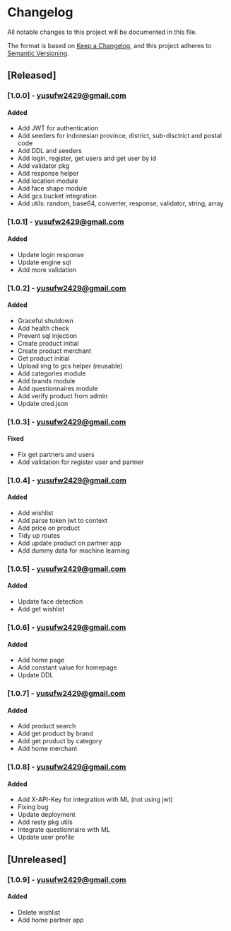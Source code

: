 # Changelog
All notable changes to this project will be documented in this file.

The format is based on [Keep a Changelog](https://keepachangelog.com/en/1.0.0/),
and this project adheres to [Semantic Versioning](https://semver.org/spec/v2.0.0.html).


## [Released]
### [1.0.0] - yusufw2429@gmail.com
#### Added
- Add JWT for authentication
- Add seeders for indonesian province, district, sub-disctrict and postal code
- Add DDL and seeders
- Add login, register, get users and get user by id
- Add validator pkg
- Add response helper
- Add location module
- Add face shape module
- Add gcs bucket integration
- Add utils: random, base64, converter, response, validator, string, array

### [1.0.1] - yusufw2429@gmail.com
#### Added
- Update login response
- Update engine sql
- Add more validation

### [1.0.2] - yusufw2429@gmail.com
#### Added
- Graceful shutdown
- Add health check
- Prevent sql injection
- Create product initial
- Create product merchant
- Get product initial
- Upload img to gcs helper (reusable)
- Add categories module
- Add brands module
- Add questionnaires module
- Add verify product from admin
- Update cred.json

### [1.0.3] - yusufw2429@gmail.com
#### Fixed
- Fix get partners and users
- Add validation for register user and partner

### [1.0.4] - yusufw2429@gmail.com
#### Added
- Add wishlist
- Add parse token jwt to context
- Add price on product
- Tidy up routes
- Add update product on partner app
- Add dummy data for machine learning

### [1.0.5] - yusufw2429@gmail.com
#### Added
- Update face detection
- Add get wishlist

### [1.0.6] - yusufw2429@gmail.com
#### Added
- Add home page
- Add constant value for homepage
- Update DDL

### [1.0.7] - yusufw2429@gmail.com
#### Added
- Add product search
- Add get product by brand
- Add get product by category
- Add home merchant


### [1.0.8] - yusufw2429@gmail.com
#### Added
- Add X-API-Key for integration with ML (not using jwt)
- Fixing bug
- Update deployment
- Add resty pkg utils
- Integrate questionnaire with ML
- Update user profile

## [Unreleased]
### [1.0.9] - yusufw2429@gmail.com
#### Added
- Delete wishlist
- Add home partner app